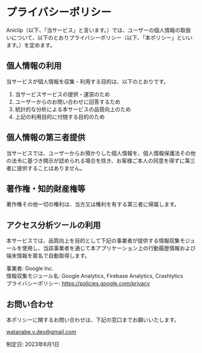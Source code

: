 # プライバシーポリシー

Aniclip（以下、「当サービス」と言います。）では、ユーザーの個人情報の取扱いについて、以下のとおりプライバシーポリシー（以下、「本ポリシー」といいます。）を定めます。

## 個人情報の利用

当サービスが個人情報を収集・利用する目的は、以下のとおりです。

1. 当サービスサービスの提供・運営のため
2. ユーザーからのお問い合わせに回答するため
3. 統計的な分析による本サービスの品質向上のため
4. 上記の利用目的に付随する目的のため

## 個人情報の第三者提供

当サービスでは、ユーザーからお預かりした個人情報を、個人情報保護法その他の法令に基づき開示が認められる場合を除き、お客様ご本人の同意を得ずに第三者に提供することはありません。

## 著作権・知的財産権等

著作権その他一切の権利は、当方又は権利を有する第三者に帰属します。

## アクセス分析ツールの利用

本サービスでは、品質向上を目的として下記の事業者が提供する情報収集モジュールを使用し、当該事業者を通じて本アプリケーション上の行動履歴情報および端末情報を匿名で自動取得します。

事業者: Google Inc.  
情報収集モジュール名: Google Analytics, Firebase Analytics, Crashlytics  
プライバシーポリシー: https://policies.google.com/privacy  

## お問い合わせ

本ポリシーに関するお問い合わせは、下記の窓口までお願いいたします。

watanabe.y.dev@gmail.com

制定日: 2023年8月1日
